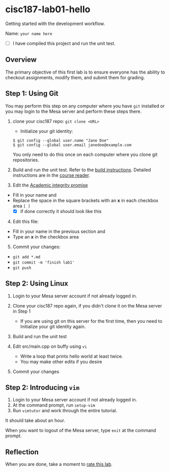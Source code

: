 # cisc187-lab01-hello
Getting started with the development workflow.

Name: `your name here`

- [ ] I have compiled this project and run the unit test.

## Overview
The primary objective of this first lab is to ensure 
everyone has the ability to checkout assignments,
modify them, and submit them for grading.

## Step 1: Using Git
You may perform this step on any computer where you have `git` installed
or you may login to the Mesa server and perform these steps there.

1. clone your cisc187 repo: `git clone <URL>`
   - Initialize your git identity:
   
   ```
   $ git config --global user.name "Jane Doe"
   $ git config --global user.email janedoe@example.com
   ```
   
   You only need to do this once on each computer where you clone git repositories.
   
2. Build and run the unit test.
   Refer to the [build instructions](COMPILING.md).
   Detailed instructions are in the [course reader](https://daveparillo.github.io/intermediate-cpp/).
3. Edit the [Academic integrity promise](integrity.md)

  - Fill in your name and
  - Replace the space in the square brackets with an **x** in each checkbox area `[ ]`
    - [x] if done correctly it should look like this

4. Edit this file:

  - Fill in your name in the previous section and
  - Type an **x** in the checkbox area

5. Commit your changes:

  - `git add *.md`
  - `git commit -m 'finish lab1'`
  - `git push`

## Step 2: Using Linux
1. Login to your Mesa server account if not already logged in.
2. Clone your cisc187 repo again, if you didn't clone it on the Mesa server in Step 1
   
   - If you are using git on this server for the first time, 
     then you need to Initialize your git identity again.
     
3. Build and run the unit test
4. Edit src/main.cpp on buffy using `vi`
   
   - Write a loop that prints hello world at least twice.
   - You may make other edits if you desire
   
5. Commit your changes

## Step 2: Introducing `vim`
1. Login to your Mesa server account if not already logged in.
2. At the command prompt, run `setup-vim`
3. Run `vimtutor` and work through the entire tutorial.

It should take about an hour.

When you want to logout of the Mesa server, type `exit` at the command prompt.

## Reflection
When you are done, take a moment to [rate this lab](https://forms.gle/mGxgWw4DABPR3Hff9).
